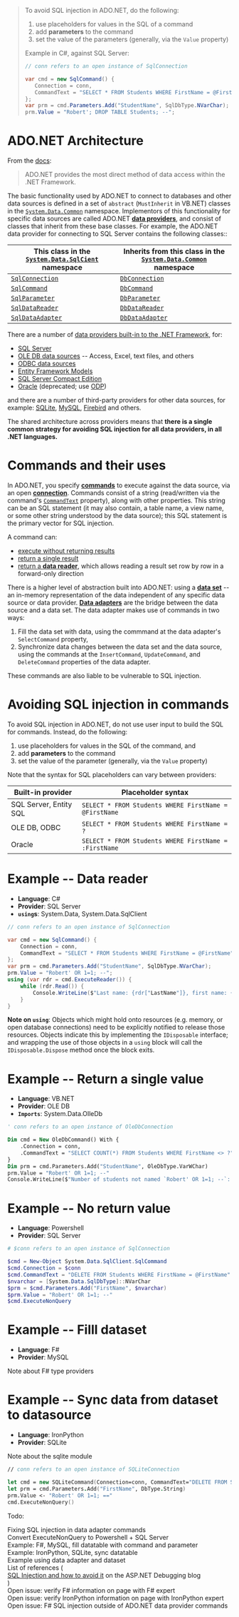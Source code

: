 > To avoid SQL injection in ADO.NET, do the following:
>
> 1. use placeholders for values in the SQL of a command
> 2. add **parameters** to the command
> 3. set the value of the parameters (generally, via the `Value` property)
>
> Example in C#, against SQL Server:
>
> ```csharp
> // conn refers to an open instance of SqlConnection
>
> var cmd = new SqlCommand() {
>    Connection = conn,
>    CommandText = "SELECT * FROM Students WHERE FirstName = @FirstName"
> };
> var prm = cmd.Parameters.Add("StudentName", SqlDbType.NVarChar);
> prm.Value = "Robert'; DROP TABLE Students; --";
> ```

ADO.NET Architecture
===

From the [docs](https://docs.microsoft.com/en-us/dotnet/framework/data/adonet/ado-net-overview):

> ADO.NET provides the most direct method of data access within the .NET Framework.

The basic functionality used by ADO.NET to connect to databases and other data sources is defined in a set of `abstract` (`MustInherit` in VB.NET) classes in the [`System.Data.Common`](https://docs.microsoft.com/en-us/dotnet/api/system.data.common) namespace. Implementors of this functionality for specific data sources are called ADO.NET [**data providers**](https://docs.microsoft.com/en-us/dotnet/framework/data/adonet/data-providers), and consist of classes that inherit from these base classes. For example, the ADO.NET data provider for connecting to SQL Server contains the following classes::

| This class in the [`System.Data.SqlCient`](https://docs.microsoft.com/en-us/dotnet/api/system.data.sqlclient) namespace | Inherits from this class in the [`System.Data.Common`](https://docs.microsoft.com/en-us/dotnet/api/system.data.common) namespace |
| --- | --- |
| [`SqlConnection`](https://docs.microsoft.com/en-us/dotnet/api/system.data.sqlclient.sqlconnection) | [`DbConnection`](https://docs.microsoft.com/en-us/dotnet/api/system.data.common.dbconnection) |
| [`SqlCommand`](https://docs.microsoft.com/en-us/dotnet/api/system.data.sqlclient.sqlcommand) | [`DbCommand`](https://docs.microsoft.com/en-us/dotnet/api/system.data.common.dbcommand) |
| [`SqlParameter`](https://docs.microsoft.com/en-us/dotnet/api/system.data.sqlclient.sqlparameter) | [`DbParameter`](https://docs.microsoft.com/en-us/dotnet/api/system.data.common.dbparameter) |
| [`SqlDataReader`](https://docs.microsoft.com/en-us/dotnet/api/system.data.sqlclient.sqldatareader) | [`DbDataReader`](https://docs.microsoft.com/en-us/dotnet/api/system.data.common.dbdatareader)|
| [`SqlDataAdapter`](https://docs.microsoft.com/en-us/dotnet/api/system.data.sqlclient.sqldataadapter) | [`DbDataAdapter`](https://docs.microsoft.com/en-us/dotnet/api/system.data.common.dbdataadapter) |

There are a number of [data providers built-in to the .NET Framework](https://docs.microsoft.com/en-us/dotnet/framework/data/adonet/data-providers), for:

* [SQL Server](https://docs.microsoft.com/en-us/dotnet/framework/data/adonet/data-providers#net-framework-data-provider-for-sql-server-sqlclient)
* [OLE DB data sources](https://docs.microsoft.com/en-us/dotnet/framework/data/adonet/data-providers#net-framework-data-provider-for-ole-db) -- Access, Excel, text files, and others
* [ODBC data sources](https://docs.microsoft.com/en-us/dotnet/framework/data/adonet/data-providers#net-framework-data-provider-for-odbc)
* [Entity Framework Models](https://msdn.microsoft.com/library/49202ab9-ac98-4b4b-a05c-140e422bf527)
* [SQL Server Compact Edition](https://msdn.microsoft.com/library/system.data.sqlserverce.aspx)
* [Oracle](https://docs.microsoft.com/en-us/dotnet/framework/data/adonet/data-providers#net-framework-data-provider-for-oracle) (deprecated; use [ODP](https://www.oracle.com/technetwork/topics/dotnet/index-085163.html))

and there are a number of third-party providers for other data sources, for example: [SQLite](https://system.data.sqlite.org/index.html/doc/trunk/www/index.wiki), [MySQL](https://dev.mysql.com/downloads/connector/net/6.10.html), [Firebird](https://firebirdsql.org/en/net-provider/) and others.

The shared architecture across providers means that **there is a single common strategy for avoiding SQL injection for all data providers, in all .NET languages.**

Commands and their uses
===

In ADO.NET, you specify [**commands**](https://docs.microsoft.com/en-us/dotnet/framework/data/adonet/commands-and-parameters) to execute against the data source, via an open [**connection**](https://docs.microsoft.com/en-us/dotnet/framework/data/adonet/connecting-to-a-data-source). Commands consist of a string (read/written via the command's [`CommandText`](https://docs.microsoft.com/en-us/dotnet/api/system.data.idbcommand.commandtext?view=netframework-4.7.2#System_Data_IDbCommand_CommandText) property), along with other properties. This string can be an SQL statement (it may also contain, a table name, a view name, or some other string understood by the data source); this SQL statement is the primary vector for SQL injection.

 A command can:

* [execute without returning results](https://docs.microsoft.com/en-us/dotnet/framework/data/adonet/using-commands-to-modify-data)
* [return a single result](https://docs.microsoft.com/en-us/dotnet/framework/data/adonet/obtaining-a-single-value-from-a-database)
* [return a **data reader**](https://docs.microsoft.com/en-us/dotnet/framework/data/adonet/retrieving-data-using-a-datareader), which allows reading a result set row by row in a forward-only direction

There is a higher level of abstraction built into ADO.NET: using a [**data set**](https://docs.microsoft.com/en-us/dotnet/framework/data/adonet/ado-net-datasets) -- an in-memory representation of the data independent of any specific data source or data provider. [**Data adapters**](https://docs.microsoft.com/en-us/dotnet/framework/data/adonet/populating-a-dataset-from-a-dataadapter) are the bridge between the data source and a data set. The data adapter makes use of commands in two ways:

1. Fill the data set with data, using the commmand at the data adapter's `SelectCommand` property,
2. Synchronize data changes between the data set and the data source, using the commands at the `InsertCommand`, `UpdateCommand`, and `DeleteCommand` properties of the data adapter.

These commands are also liable to be vulnerable to SQL injection.

Avoiding SQL injection in commands
==

To avoid SQL injection in ADO.NET, do not use user input to build the SQL for commands. Instead, do the following:

1. use placeholders for values in the SQL of the command, and
2. add **parameters** to the command
3. set the value of the parameter (generally, via the `Value` property)

Note that the syntax for SQL placeholders can vary between providers:

| Built-in provider | Placeholder syntax |
| --- | --- |
| SQL Server, Entity SQL | `SELECT * FROM Students WHERE FirstName = @FirstName`
| OLE DB, ODBC | `SELECT * FROM Students WHERE FirstName = ?`
| Oracle | `SELECT * FROM Students WHERE FirstName = :FirstName`

Example -- Data reader
===
* **Language**: C#
* **Provider**: SQL Server
* **`using`s**: System.Data, System.Data.SqlClient
```csharp
// conn refers to an open instance of SqlConnection

var cmd = new SqlCommand() {
    Connection = conn,
    CommandText = "SELECT * FROM Students WHERE FirstName = @FirstName"
};
var prm = cmd.Parameters.Add("StudentName", SqlDbType.NVarChar);
prm.Value = "Robert' OR 1=1; --";
using (var rdr = cmd.ExecuteReader()) {
    while (rdr.Read()) {
        Console.WriteLine($"Last name: {rdr["LastName"]}, first name: {rdr["FirstName"]}");
    }
}
```
**Note on `using`**: Objects which might hold onto resources (e.g. memory, or open database connections) need to be explicitly notified to release those resources. Objects indicate this by implementing the `IDisposable` interface; and wrapping the use of those objects in a `using` block will call the `IDisposable.Dispose` method once the block exits.

Example -- Return a single value
===
* **Language**: VB.NET
* **Provider**: OLE DB
* **`Imports`**: System.Data.OIleDb
```vb
' conn refers to an open instance of OleDbConnection

Dim cmd = New OleDbCommand() With {
    .Connection = conn,
    .CommandText = "SELECT COUNT(*) FROM Students WHERE FirstName <> ?"
}
Dim prm = cmd.Parameters.Add("StudentName", OleDbType.VarWChar)
prm.Value = "Robert' OR 1=1; --"
Console.WriteLine($"Number of students not named `Robert' OR 1=1; --`: {cmd.ExecuteScalar}")
```

Example -- No return value
==
* **Language**: Powershell
* **Provider**: SQL Server
```powershell
# $conn refers to an open instance of SqlConnection

$cmd = New-Object System.Data.SqlClient.SqlCommand
$cmd.Connection = $conn
$cmd.CommandText = "DELETE FROM Students WHERE FirstName = @FirstName"
$nvarchar = [System.Data.SqlDbType]::NVarChar
$prm = $cmd.Parameters.Add("FirstName", $nvarchar)
$prm.Value = "Robert' OR 1=1; --"
$cmd.ExecuteNonQuery
```

Example -- Filll dataset
==
* **Language**: F#
* **Provider**: MySQL

Note about F# type providers

Example -- Sync data from dataset to datasource
==
* **Language**: IronPython
* **Provider**: SQLite

Note about the sqlite module



```fsharp
// conn refers to an open instance of SQLiteConnection

let cmd = new SQLiteCommand(Connection=conn, CommandText="DELETE FROM Students WHERE FirstName = :FirstName")
let prm = cmd.Parameters.Add("FirstName", DbType.String)
prm.Value <- "Robert' OR 1=1; =="
cmd.ExecuteNonQuery()
```

Todo:

Fixing SQL injection in data adapter commands  
Convert ExecuteNonQuery to Powershell + SQL Server  
Example: F#, MySQL, fill datatable with command and parameter  
Example: IronPython, SQLite, sync datatable  
Example using data adapter and dataset  
List of references (  
    [SQL Injection and how to avoid it](http://blogs.msdn.com/tom/archive/2008/05/29/sql-injection-and-how-to-avoid-it.aspx) on the ASP.NET Debugging blog  
)  
Open issue: verify F# information on page with F# expert  
Open issue: verify IronPython information on page with IronPython expert  
Open issue: F# SQL injection outside of ADO.NET data provider commands